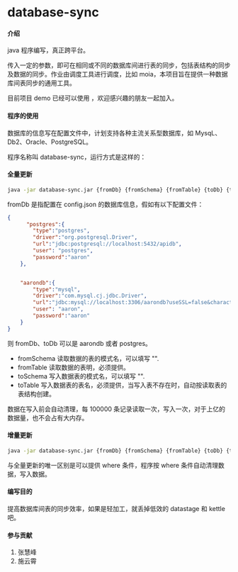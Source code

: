 # database-sync

#### 介绍

java 程序编写，真正跨平台。

传入一定的参数，即可在相同或不同的数据库间进行表的同步，包括表结构的同步及数据的同步。作业由调度工具进行调度，比如 moia，本项目旨在提供一种数据库间表同步的通用工具。

目前项目 demo 已经可以使用 ，欢迎感兴趣的朋友一起加入。

#### 程序的使用

数据库的信息写在配置文件中，计划支持各种主流关系型数据库，如 MysqL、Db2、Oracle、PostgreSQL。

程序名称叫 database-sync，运行方式是这样的：

#### 全量更新
```sh
java -jar database-sync.jar {fromDb} {fromSchema} {fromTable} {toDb} {toSchema} {toTable}
```
fromDb 是指配置在 config.json 的数据库信息，假如有以下配置文件：

```json
{
      "postgres":{
        "type":"postgres",
        "driver":"org.postgresql.Driver",
        "url":"jdbc:postgresql://localhost:5432/apidb",
        "user": "postgres",
        "password":"aaron"
    },


    "aarondb":{
        "type":"mysql",
        "driver":"com.mysql.cj.jdbc.Driver",
        "url":"jdbc:mysql://localhost:3306/aarondb?useSSL=false&characterEncoding=utf8&serverTimezone=UTC",
        "user": "aaron",
        "password":"aaron"
    }
}
```

则 fromDb、toDb 可以是 aarondb 或者 postgres。

- fromSchema 读取数据的表的模式名，可以填写 "".
- fromTable 读取数据的表明，必须提供。
- toSchema 写入数据表的模式名，可以填写 "".
- toTable 写入数据表的表名，必须提供，当写入表不存在时，自动按读取表的表结构创建。

数据在写入前会自动清理，每 100000 条记录读取一次，写入一次，对于上亿的数据量，也不会占有大内存。


#### 增量更新
```sh
java -jar database-sync.jar {fromDb} {fromSchema} {fromTable} {toDb} {toSchema} {toTable} [whereClause]
```

与全量更新的唯一区别是可以提供 where 条件，程序按 where 条件自动清理数据，写入数据。

#### 编写目的

提高数据库间表的同步效率，如果是轻加工，就丢掉低效的 datastage 和 kettle 吧。

#### 参与贡献

1. 张慧峰
2. 施云霄
